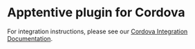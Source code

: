 # Apptentive plugin for Cordova

For integration instructions, please see our [Cordova Integration Documentation](https://www.apptentive.com/docs/cordova/integration/).
